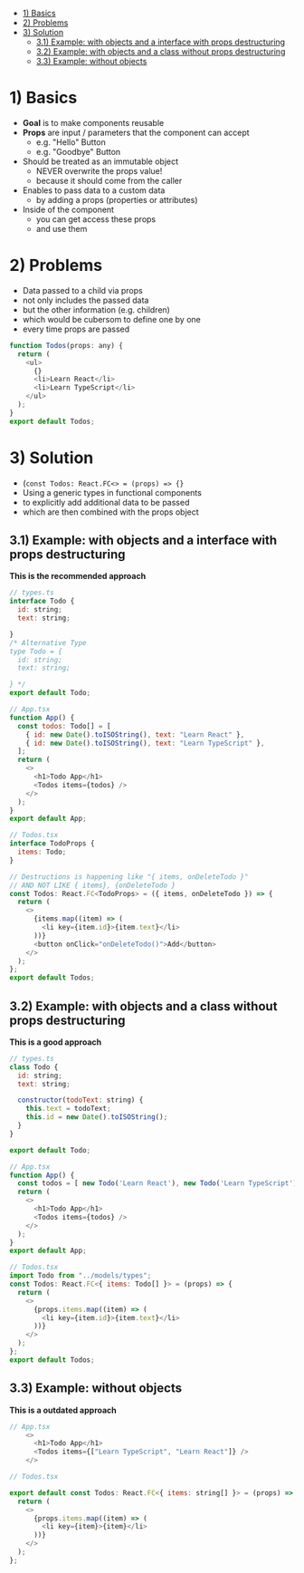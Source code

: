 - [1) Basics](#1-basics)
- [2) Problems](#2-problems)
- [3) Solution](#3-solution)
  - [3.1) Example: with objects and a interface with props destructuring](#31-example-with-objects-and-a-interface-with-props-destructuring)
  - [3.2) Example: with objects and a class without props destructuring](#32-example-with-objects-and-a-class-without-props-destructuring)
  - [3.3) Example: without objects](#33-example-without-objects)
 
# 1) Basics

- **Goal** is to make components reusable
- **Props** are input / parameters that the component can accept
  - e.g. "Hello" Button
  - e.g. "Goodbye" Button
- Should be treated as an immutable object
  - NEVER overwrite the props value!
  - because it should come from the caller
- Enables to pass data to a custom data
  - by adding a props (properties or attributes)
- Inside of the component
  - you can get access these props
  - and use them

# 2) Problems

- Data passed to a child via props
- not only includes the passed data
- but the other information (e.g. children)
- which would be cubersom to define one by one
- every time props are passed

```javascript
function Todos(props: any) {
  return (
    <ul>
      {}
      <li>Learn React</li>
      <li>Learn TypeScript</li>
    </ul>
  );
}
export default Todos;
```

# 3) Solution

- (`const Todos: React.FC<> = (props) => {}`
- Using a generic types in functional components
- to explicitly add additional data to be passed
- which are then combined with the props object

## 3.1) Example: with objects and a interface with props destructuring
**This is the recommended approach**
```javascript
// types.ts
interface Todo {
  id: string;
  text: string;

}
/* Alternative Type
type Todo = {
  id: string;
  text: string;

} */
export default Todo;

// App.tsx
function App() {
  const todos: Todo[] = [
    { id: new Date().toISOString(), text: "Learn React" },
    { id: new Date().toISOString(), text: "Learn TypeScript" },
  ];
  return (
    <>
      <h1>Todo App</h1>
      <Todos items={todos} />
    </>
  );
}
export default App;

// Todos.tsx
interface TodoProps {
  items: Todo;
}

// Destructions is happening like "{ items, onDeleteTodo }"
// AND NOT LIKE { items}, {onDeleteTodo }
const Todos: React.FC<TodoProps> = ({ items, onDeleteTodo }) => {
  return (
    <>
      {items.map((item) => (
        <li key={item.id}>{item.text}</li>
      ))}
      <button onClick="onDeleteTodo()">Add</button>
    </>
  );
};
export default Todos;
```

## 3.2) Example: with objects and a class without props destructuring
**This is a good approach**
```javascript
// types.ts
class Todo {
  id: string;
  text: string;

  constructor(todoText: string) {
    this.text = todoText;
    this.id = new Date().toISOString();
  }
}

export default Todo;

// App.tsx
function App() {
  const todos = [ new Todo('Learn React'), new Todo('Learn TypeScript')]
  return (
    <>
      <h1>Todo App</h1>
      <Todos items={todos} />
    </>
  );
}
export default App;

// Todos.tsx
import Todo from "../models/types";
const Todos: React.FC<{ items: Todo[] }> = (props) => {
  return (
    <>
      {props.items.map((item) => (
        <li key={item.id}>{item.text}</li>
      ))}
    </>
  );
};
export default Todos;
```

## 3.3) Example: without objects
**This is a outdated approach**
```javascript
// App.tsx
    <>
      <h1>Todo App</h1>
      <Todos items={["Learn TypeScript", "Learn React"]} />
    </>

// Todos.tsx

export default const Todos: React.FC<{ items: string[] }> = (props) => {
  return (
    <>
      {props.items.map((item) => (
        <li key={item}>{item}</li>
      ))}
    </>
  );
};

```